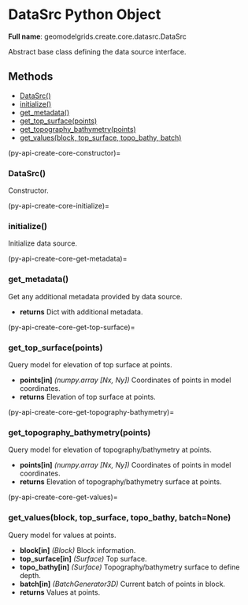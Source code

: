# DataSrc Python Object

**Full name**: geomodelgrids.create.core.datasrc.DataSrc

Abstract base class defining the data source interface.

## Methods

+ [DataSrc()](py-api-create-core-constructor)
+ [initialize()](py-api-create-core-initialize)
+ [get_metadata()](py-api-create-core-get-metadata)
+ [get_top_surface(points)](py-api-create-core-get-top-surface)
+ [get_topography_bathymetry(points)](py-api-create-core-get-topography-bathymetry)
+ [get_values(block, top_surface, topo_bathy, batch)](py-api-create-core-get-values)

(py-api-create-core-constructor)=
### DataSrc()

Constructor.

(py-api-create-core-initialize)=
### initialize()

Initialize data source.

(py-api-create-core-get-metadata)=
### get_metadata()

Get any additional metadata provided by data source.

+ **returns** Dict with additional metadata.

(py-api-create-core-get-top-surface)=
### get_top_surface(points)

Query model for elevation of top surface at points.

+ **points[in]** *(numpy.array [Nx, Ny])* Coordinates of points in model coordinates.
+ **returns** Elevation of top surface at points.

(py-api-create-core-get-topography-bathymetry)=
### get_topography_bathymetry(points)

Query model for elevation of topography/bathymetry at points.

+ **points[in]** *(numpy.array [Nx, Ny])* Coordinates of points in model coordinates.
+ **returns** Elevation of topography/bathymetry surface at points.

(py-api-create-core-get-values)=
### get_values(block, top_surface, topo_bathy, batch=None)

Query model for values at points.

+ **block[in]** *(Block)* Block information.
+ **top_surface[in]** *(Surface)* Top surface.
+ **topo_bathy[in]** *(Surface)* Topography/bathymetry surface to define depth.
+ **batch[in]** *(BatchGenerator3D)* Current batch of points in block.
+ **returns** Values at points.
  